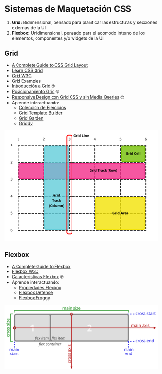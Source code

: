 # Sistemas de Maquetación CSS

1. **Grid:** Bidimensional, pensado para planificar las estructuras y secciones externas de la UI
1. **Flexbox:** Unidimensional, pensado para el acomodo interno de los elementos, componentes y/o widgets de la UI


## Grid

* [A Complete Guide to CSS Grid Layout](http://chris.house/blog/a-complete-guide-css-grid-layout/)
* [Learn CSS Grid](http://learncssgrid.com/)
* [Grid W3C](https://www.w3.org/TR/css3-grid-layout/)
* [Grid Examples](http://www.gridexamples.com/)
* [Introducción a Grid](https://ed.team/blog/introduccion-grid-css) 🤓
* [Posicionamiento Grid](https://ed.team/blog/posicionamiento-grid-css) 🤓
* [Responsive Design con Grid CSS y sin Media Queries](https://ed.team/blog/responsive-design-con-grid-css-y-sin-media-queries) 🤓
* Aprende interactuando:
  * [Colección de Ejercicios](https://codepen.io/collection/DgwjNL/)
  * [Grid Template Builder](http://codepen.io/anthonydugois/pen/RpYBmy)
  * [Grid Garden](http://cssgridgarden.com/)
  * [Griddy](http://griddy.io/)

![Terminología Grid](./assets/terminologia-grid.svg)

## Flexbox

* [A Complete Guide to Flexbox](https://css-tricks.com/snippets/css/a-guide-to-flexbox/)
* [Flexbox  W3C](https://www.w3.org/TR/css-flexbox/)
* [Características Flexbox](https://ed.team/blog/caracteristicas-flexbox) 🤓
* Aprende interactuando:
  * [Propiedades Flexbox](http://codepen.io/jonmircha/pen/aWWbre)
  * [Flexbox Defense](http://www.flexboxdefense.com/)
  * [Flexbox Froggy](http://flexboxfroggy.com/)

![Terminología Flexbox](./assets/terminologia-flexbox.svg)
